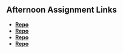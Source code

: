 ## Afternoon Assignment Links

* **[Repo](https://github.com/The-Rob-Sellers/about_me)**
* **[Repo](https://github.com/The-Rob-Sellers/CoolSite.git)**
* **[Repo](https://github.com/The-Rob-Sellers/CloneSite.git)**
* **[Repo](https://github.com/The-Rob-Sellers/<ASSIGNMENT_REPO>)**
